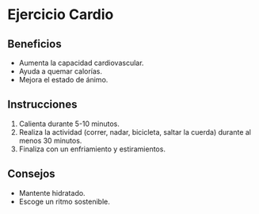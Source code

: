 # Ejercicio Cardio

## Beneficios
- Aumenta la capacidad cardiovascular.
- Ayuda a quemar calorías.
- Mejora el estado de ánimo.

## Instrucciones
1. Calienta durante 5-10 minutos.
2. Realiza la actividad (correr, nadar, bicicleta, saltar la cuerda) durante al menos 30 minutos.
3. Finaliza con un enfriamiento y estiramientos.

## Consejos
- Mantente hidratado.
- Escoge un ritmo sostenible.